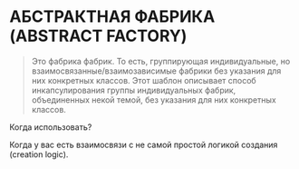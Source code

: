 # АБСТРАКТНАЯ ФАБРИКА (ABSTRACT FACTORY)

> Это фабрика фабрик. То есть, группирующая индивидуальные, но 
> взаимосвязанные/взаимозависимые фабрики без указания для них конкретных
> классов.
> Этот шаблон описывает способ инкапсулирования группы индивидуальных фабрик,
> объединенных некой темой, без указания для них конкретных классов.

Когда использовать?

Когда у вас есть взаимосвязи с не самой простой логикой создания (creation logic).
